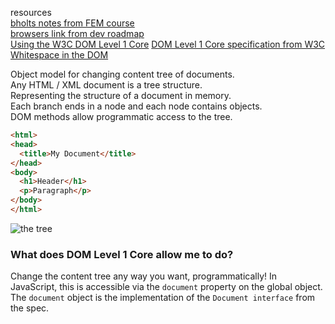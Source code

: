 
resources  
[bholts notes from FEM course](https://btholt.github.io/intro-to-web-dev-v2/dom)  
[browsers link from dev roadmap](https://www.html5rocks.com/en/tutorials/internals/howbrowserswork/)  
[Using the W3C DOM Level 1 Core](https://developer.mozilla.org/en-US/docs/Web/API/Document_object_model/Using_the_W3C_DOM_Level_1_Core)
[DOM Level 1 Core specification from W3C](https://developer.mozilla.org/en-US/docs/Web/API/Document_object_model/Using_the_W3C_DOM_Level_1_Core)
[Whitespace in the DOM](https://developer.mozilla.org/en-US/docs/Web/API/Document_Object_Model/Whitespace)

Object model for changing content tree of documents.  
Any HTML / XML document is a tree structure.  
Representing the structure of a document in memory.  
Each branch ends in a node and each node contains objects.  
DOM methods allow programmatic access to the tree.

```html
<html>
<head>
  <title>My Document</title>
</head>
<body>
  <h1>Header</h1>
  <p>Paragraph</p>
</body>
</html>
```

![the tree](https://developer.mozilla.org/@api/deki/files/415/=Using_the_W3C_DOM_Level_1_Core-doctree.jpg)

### What does DOM Level 1 Core allow me to do?

Change the content tree any way you want, programmatically! In JavaScript, this is accessible via the `document`
property on the global object. The `document` object is the implementation of the `Document interface` from the spec.